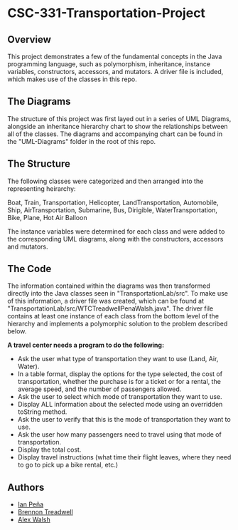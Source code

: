 # CSC-331-Transportation-Project

## Overview
This project demonstrates a few of the fundamental concepts in the Java programming language, such as polymorphism, inheritance, instance variables, constructors, accessors, and mutators.  A driver file is included, which makes use of the classes in this repo.

## The Diagrams
The structure of this project was first layed out in a series of UML Diagrams, alongside an inheritance hierarchy chart to show the relationships between all of the classes. The diagrams and accompanying chart can be found in the "UML-Diagrams" folder in the root of this repo.

## The Structure
The following classes were categorized and then arranged into the representing heirarchy:

Boat, Train, Transportation, Helicopter, LandTransportation, Automobile, Ship, AirTransportation, Submarine, Bus, Dirigible, WaterTransportation, Bike, Plane, Hot Air Balloon

The instance variables were determined for each class and were added to the corresponding UML diagrams, along with the constructors, accessors and mutators.

## The Code
The information contained within the diagrams was then transformed directly into the Java classes seen in "TransportationLab/src".  To make use of this information, a driver file was created, which can be found at "TransportationLab/src/WTCTreadwellPenaWalsh.java".  The driver file contains at least one instance of each class from the bottom level of the hierarchy and implements a polymorphic solution to the problem described below.

**A travel center needs a program to do the following:**
* Ask the user what type of transportation they want to use (Land, Air, Water).
* In a table format, display the options for the type selected, the cost of transportation, whether the purchase is for a ticket or for a rental, the average speed, and the number of passengers allowed.
* Ask the user to select which mode of transportation they want to use.
* Display ALL information about the selected mode using an overridden toString method.
* Ask the user to verify that this is the mode of transportation they want to use.
* Ask the user how many passengers need to travel using that mode of transportation.
* Display the total cost.
* Display travel instructions (what time their flight leaves, where they need to go to pick up a bike rental, etc.)

## Authors
* [Ian Peña](https://github.com/IanP105)
* [Brennon Treadwell](https://github.com/BTreadwell)
* [Alex Walsh](https://github.com/alexwalsh136)
